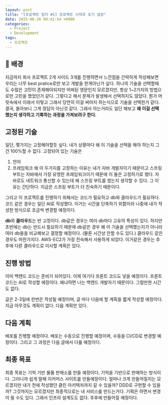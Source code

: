 ```yaml
---
layout: post
title: "[프로젝트 일지 #1] 프로젝트 시작과 초기 설정"
date: 2025-06-26 09:41:54 +0900
categories: 
  - Project
  - Development
tags:
  - 프로젝트
---
```


## 🎯 배경
 지금까지 회사 프로젝트 2개 사이드 3개를 진행하면서 느낀점을 간략하게 작성해보면
 우리는 너무 best pratice로만 보고 개발을 한게아닌가 싶다. 하나의 기술을 선택할때도 수많은 고민이 존재해야되지만
 어찌된 영문인지 모르겠지만, 항상 1~2가지의 방법으로만 고민을 했었던거 같다. 그렇다고 해서 문제가 발생해서 선택하지도 않았다. 뭔가 머릿속에서 이래서 이렇고 그래서 당연히 이걸 써야지 하는식으로 기술을 선택한거 같다.
 결국, 돌아보니 그게 정답이 아닌것 같다. 그래서 아는거라도 일단 해보고 **왜 이걸 선택했는지 생각하고 기록하는 과정을 가져보려구 한다.** 


## 고정된 기술
일단, 몇가지는 고정해야할듯 싶다. 내가 상황마다 왜 이 기술을 선택을 해야 하는지 그건 100%할 수 없다.
고정되어 있는 기술은
1. 언어
2. 프레임워크
왜 이 두가지를 고정하는 이유는 내가 자바 개발자이기 때문이고 스프링부트는 자바에서 가장 유명한 프레임워크이기 때문에 이 둘은 고정하기로 했다. 
자바로도 네트워크 통신할 수 있는데 왜 스프링 부트를 썼는지 생각할 수 있다.
그 이유는 간단하다.
지금은 스프링 부트가 더 친숙하기 때문이다. 

그리고 이 프로젝트를 진행하기 위해서는 코드가 필요하고 db와 클라우드가 필요하다.
코드 같은 경우는 일단 AI로 작성했다. 이거는 시간을 단축하기 위함이라 나중에 내가 작성한 방식으로 조금씩 변경할 예정이다.

**db**와 **클라우드**는 반 고정이다. 
db같은 경우는 여러 db마다 고유의 특성이 있다. 하지만 초반에는 db는 반드시 필요하기 때문에 db같은 경우 왜 이 기술을 선택했는지가 아니라 여러 db들을 비교해보고 결정할 예정이다. (물론 시간상 안할 수도 있다.)
클라우드 같은 경우도 마찬가지다. AWS-EC2가 가장 친숙해서 사용하게 되었다.
이거같은 경우는 추후에 다른 클라우드로 이사할 계획은 있다.

## 진행 방법
이미 백엔드 코드는 준비가 되어있다. 이제 여기다 프론트 코드도 넣을 예정이다.
프론트 코드는 AI로 작성할 예정이다. 왜냐하면 나는 백엔드 개발자기 때문이다.
그럴만한 시간도 없다.

글은 2-3일에 한번은 작성될 예정이며, 글 마다 다음에 할 계획을 짧게 작성할 예정이다.
지금 아무것도 계획이 없다. 다음 계획만 있다.

## 다음 계획
배포를 진행할 예정이다. 배포는 수동으로 진행할 예정이며, 수동을 CI/CD로 변경할 예정이다.
그리고 그 과정은 다음 글에서 다룰 예정이다. 

## 최종 목표
최종 목표는 기억 기반 물품 판매소를 만들 예정이다. 기억을 기반으로 판매하는 방식이다. 그러니까 쉽게 말해 이커머스 사이트를 만들예정이다. 얼마나 크게 만들어질지는 모르겠지만 내가 전에 작성했던 클린 아키텍처까지 갈 수 있을까?
DDD로 구현할 수 있을까? 그것까지는 모르겠지만 최종적으로는 내 서비스를 만드는거다. 기획은 하면서 변경이 될 수도 있다.
그래서 인프라 설계도도 없다. 추후에 만들어질 예정이다.
